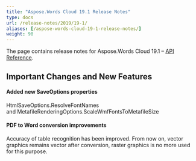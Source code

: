 ```yaml
---
title: "Aspose.Words Cloud 19.1 Release Notes"
type: docs
url: /release-notes/2019/19-1/
aliases: [/aspose-words-cloud-19-1-release-notes/]
weight: 90
---
```


The page contains release notes for Aspose.Words Cloud 19.1 – [API Reference](https://apireference.aspose.cloud/words/).

## Important Changes and New Features

#### Added new SaveOptions properties

HtmlSaveOptions.ResolveFontNames and MetafileRenderingOptions.ScaleWmfFontsToMetafileSize

#### PDF to Word conversion improvements

Accuracy of table recognition has been improved. From now on, vector graphics remains vector after conversion, raster graphics is no more used for this purpose.
